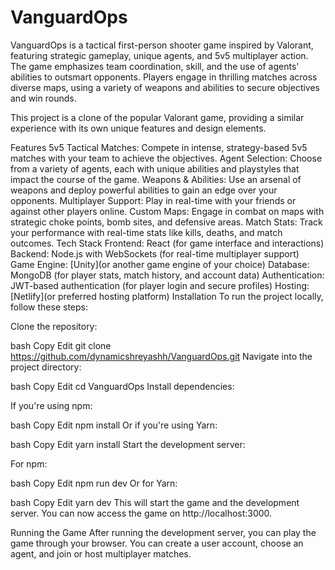 # VanguardOps
VanguardOps is a tactical first-person shooter game inspired by Valorant, featuring strategic gameplay, unique agents, and 5v5 multiplayer action. The game emphasizes team coordination, skill, and the use of agents' abilities to outsmart opponents. Players engage in thrilling matches across diverse maps, using a variety of weapons and abilities to secure objectives and win rounds.

This project is a clone of the popular Valorant game, providing a similar experience with its own unique features and design elements.

Features
5v5 Tactical Matches: Compete in intense, strategy-based 5v5 matches with your team to achieve the objectives.
Agent Selection: Choose from a variety of agents, each with unique abilities and playstyles that impact the course of the game.
Weapons & Abilities: Use an arsenal of weapons and deploy powerful abilities to gain an edge over your opponents.
Multiplayer Support: Play in real-time with your friends or against other players online.
Custom Maps: Engage in combat on maps with strategic choke points, bomb sites, and defensive areas.
Match Stats: Track your performance with real-time stats like kills, deaths, and match outcomes.
Tech Stack
Frontend: React (for game interface and interactions)
Backend: Node.js with WebSockets (for real-time multiplayer support)
Game Engine: [Unity](or another game engine of your choice)
Database: MongoDB (for player stats, match history, and account data)
Authentication: JWT-based authentication (for player login and secure profiles)
Hosting: [Netlify](or preferred hosting platform)
Installation
To run the project locally, follow these steps:

Clone the repository:

bash
Copy
Edit
git clone https://github.com/dynamicshreyashh/VanguardOps.git
Navigate into the project directory:

bash
Copy
Edit
cd VanguardOps
Install dependencies:

If you're using npm:

bash
Copy
Edit
npm install
Or if you're using Yarn:

bash
Copy
Edit
yarn install
Start the development server:

For npm:

bash
Copy
Edit
npm run dev
Or for Yarn:

bash
Copy
Edit
yarn dev
This will start the game and the development server. You can now access the game on http://localhost:3000.

Running the Game
After running the development server, you can play the game through your browser.
You can create a user account, choose an agent, and join or host multiplayer matches.


